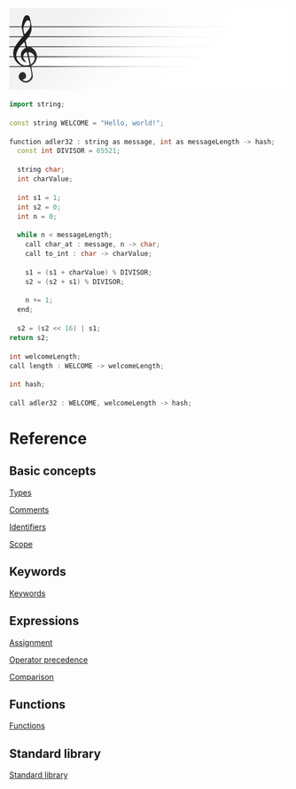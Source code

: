 ![Concert Header Image](https://raw.githubusercontent.com/puckowski/concert/master/Concert_Header.png)

```cpp
import string;

const string WELCOME = "Hello, world!";

function adler32 : string as message, int as messageLength -> hash;
  const int DIVISOR = 65521;

  string char;
  int charValue;
  
  int s1 = 1;
  int s2 = 0;
  int n = 0;
  
  while n < messageLength;
    call char_at : message, n -> char;
    call to_int : char -> charValue;
    
    s1 = (s1 + charValue) % DIVISOR;
    s2 = (s2 + s1) % DIVISOR;
    
    n += 1;
  end;
  
  s2 = (s2 << 16) | s1;
return s2;

int welcomeLength;
call length : WELCOME -> welcomeLength;

int hash;

call adler32 : WELCOME, welcomeLength -> hash;
```

# Reference

## Basic concepts

[Types](types.md)

[Comments](commands.md)

[Identifiers](identifiers.md)

[Scope](scope.md)

## Keywords

[Keywords](keywords.md)

## Expressions

[Assignment](assignment.md)

[Operator precedence](operator_precedence.md)

[Comparison](comparison.md)

## Functions

[Functions](functions.md)

## Standard library

[Standard library](standard_library.md)
